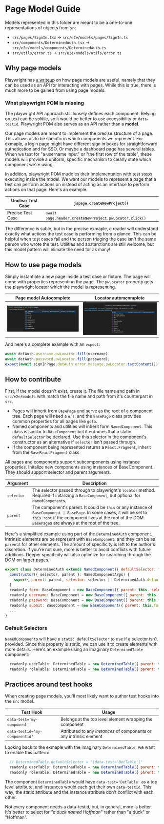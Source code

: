 # Page Model Guide

Models represented in this folder are meant to be a one-to-one representations of objects from `src`.

* `src/pages/SignIn.tsx` -> `src/e2e/models/pages/SignIn.ts`
* `src/components/DeterminedAuth.tsx` -> `src/e2e/models/components/DeterminedAuth.ts`
* `src/utils/error.ts` -> `src/e2e/models/utils/error.ts`

## Why page models

Playwright has [a writeup](https://playwright.dev/docs/pom) on how page models are useful, namely that they can be used as an API for interacting with pages. While this is true, there is much more to be gained from using page models.

### What playwright POM is missing

The playwright API approach still loosely defines each component. Relying on text can be volitile, so it would be better to use accessibility or `data-testid`. Playwright POM also serves as an API rather than a **model**.

Our page models are meant to implement the precise structure of a page. This allows us to be specific in which components we represent. For exmaple, a login page might have different sign in boxes for straightforward authetication and for SSO. Or maybe a dashboard page has several tables. When we test for "a username input" or "the first row of the table", these models will provide a uniform, specific mechanism to clearly state which component we're using.

In addition, playwright POM muddies their implementation with test steps executing inside the model. We want our models to represent a page that a test can perform actions on instead of acting as an interface to perform actions on that page. Here's an example.

| Unclear Test Case | `jspage.createNewProject()`                            |
| ----------------- | ------------------------------------------------------ |
| Precise Test Case | `await page.header.createNewProject.pwLocator.click()` |

The difference is suble, but in the precise exmaple, a reader will understand exactly what actions the test case is performing from a glance. This can be helpful when test cases fail and the person triaging the case isn't the same person who wrote the test. Utilities and abstarctions are still welcome, but this model pattern will elimate the need for as many!

## How to use page models

Simply instantiate a new page inside a test case or fixture. The page will come with properties representing the page. The `pwLocator` property gets the playwright locator which the model is representing.

| Page model Autocomplete                                                 | Locator automcomplete                                             |
| ----------------------------------------------------------------------- | ----------------------------------------------------------------- |
| ![page model automcomplete](../docs/images/page-model-autocomplete.png) | ![locator automcomplete](../docs/images/loactor-autocomplete.png) |

And here's a complete example with an `expect`:

```js
await detAuth.username.pwLocator.fill(username)
await detAuth.password.pwLocator.fill(password);
expect(await signInPage.detAuth.error.message.pwLocator.textContent()).toContain('Login failed');
```

## How to contribute

First, if the model doesn't exist, create it. The file name and path in `src/e2e/models` with match the file name and path from it's counterpart in `src`.

* Pages will inherit from `BasePage` and serve as the root of a component tree. Each page will need a `url`, and the `BasePage` class provides common properties for all pages like `goto`.
* Named components and utilities will inherit form `NamedComponent`. This class is similar to `BaseComponent` but it enforces that a static `defaultSelector` be declared. Use this selector in the component's constructor as an alternative if `selector` isn't passed through.
* If the component being represented returns a `React.Fragment`, inherit from the `BaseReactFragment` class

All pages and components support subcomponents using instance properties. Initalize new components using instances of BaseComponent. They should support selector and parent arguments.

| Argument   | Description                                                                                                                                                                                                                            |
| ---------- | -------------------------------------------------------------------------------------------------------------------------------------------------------------------------------------------------------------------------------------- |
| `selector` | The selector passed through to playwright's `locator` method. Required if initalizing a `BaseComponent`, but optional for `NamedComponent`s.                                                                                           |
| `parent`   | The component's parent. It could be `this` or any instance of `BaseComponent \| BasePage`. In some cases, it will be set to `this.root` if the component lives at the root of the DOM. `BasePage`s are always at the root of the tree. |

Here's a simplified example using part of the `DeterminedAuth` component. Intrinsic elements are be represent with `BaseComponent`, and they can be as `parent`s for other elements. The amount of specificity is left to the author's discretion. If you're not sure, more is better to avoid conflicts with future additions. Deeper specificity will also optimize for searching through the DOM on larger pages.

```js
export class DeterminedAuth extends NamedComponent({ defaultSelector: "div[data-test='detAuth']"}) {
  constructor({ selector, parent }: NamedComponentArgs) {
    super({ parent: parent, selector: selector || DeterminedAuth.defaultSelector });
  }
  readonly form: BaseComponent = new BaseComponent({ parent: this, selector: "form" });
  readonly username: BaseComponent = new BaseComponent({ parent: this.form, selector: "input[data-testid='username']" });
  readonly password: BaseComponent = new BaseComponent({ parent: this.form, selector: "input[data-testid='password']" });
  readonly submit: BaseComponent = new BaseComponent({ parent: this.form, selector: "button[data-testid='submit']" });
  ...
}
```

### Default Selectors

`NamedComponent`s will have a `static defaultSelector` to use if a selector isn't provided. Since this property is static, we can use it to create elements with more details. Here's an example using an imaginary `DeterminedTable` component:

```js
  readonly userTable: DeterminedTable = new DeterminedTable({ parent: this, selector: DeterminedTable.defaultSelector + "[data-testid='userTable']" });
  readonly roleTable: DeterminedTable = new DeterminedTable({ parent: this, selector: DeterminedTable.defaultSelector + "[data-testid='roleTable']" });
```

## Practices around test hooks

When creating page models, you'll most likely want to author test hooks into the `src` model.

| Test Hook | Usage |
| ----------------- | ------------------------------------------------------ |
| `data-test='my-component'` | Belongs at the top level element wrapping the component |
| `data-testid='my-componentid'` | Attributed to any *instances* of components or any intrinsic element |

Looking back to the exmaple with the imaginary `DeterminedTable`, we want to enable this pattern:

```js
  // DeterminedTable.defaultSelector = "[data-test='DetTable']"
  readonly userTable: DeterminedTable = new DeterminedTable({ parent: this, selector: DeterminedTable.defaultSelector + "[data-testid='userTable']" });
  readonly roleTable: DeterminedTable = new DeterminedTable({ parent: this, selector: DeterminedTable.defaultSelector + "[data-testid='roleTable']" });
```

The component `DeterminedTable` would have `data-test='DetTable'` as a top level attribute, and instances would each get their own `data-testid`. This way, the static attribute and the instance attribute don't conflict with each other.

Not every component needs a data-testid, but, in general, more is better. It's better to select for *"a duck named Hoffman"* rather than "a duck" or "Hoffman".
